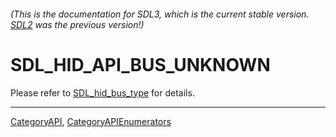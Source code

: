 ###### (This is the documentation for SDL3, which is the current stable version. [SDL2](https://wiki.libsdl.org/SDL2/) was the previous version!)
# SDL_HID_API_BUS_UNKNOWN

Please refer to [SDL_hid_bus_type](SDL_hid_bus_type) for details.

----
[CategoryAPI](CategoryAPI), [CategoryAPIEnumerators](CategoryAPIEnumerators)

